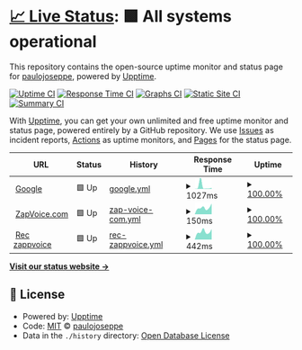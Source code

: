 # [📈 Live Status](https://paulojoseppe.github.io/uptimeValores): <!--live status--> **🟩 All systems operational**

This repository contains the open-source uptime monitor and status page for [paulojoseppe](https://paulojoseppe.github.io/uptimeValores), powered by [Upptime](https://github.com/upptime/upptime).

[![Uptime CI](https://github.com/paulojoseppe/uptimeValores/workflows/Uptime%20CI/badge.svg)](https://github.com/paulojoseppe/uptimeValores/actions?query=workflow%3A%22Uptime+CI%22)
[![Response Time CI](https://github.com/paulojoseppe/uptimeValores/workflows/Response%20Time%20CI/badge.svg)](https://github.com/paulojoseppe/uptimeValores/actions?query=workflow%3A%22Response+Time+CI%22)
[![Graphs CI](https://github.com/paulojoseppe/uptimeValores/workflows/Graphs%20CI/badge.svg)](https://github.com/paulojoseppe/uptimeValores/actions?query=workflow%3A%22Graphs+CI%22)
[![Static Site CI](https://github.com/paulojoseppe/uptimeValores/workflows/Static%20Site%20CI/badge.svg)](https://github.com/paulojoseppe/uptimeValores/actions?query=workflow%3A%22Static+Site+CI%22)
[![Summary CI](https://github.com/paulojoseppe/uptimeValores/workflows/Summary%20CI/badge.svg)](https://github.com/paulojoseppe/uptimeValores/actions?query=workflow%3A%22Summary+CI%22)

With [Upptime](https://upptime.js.org), you can get your own unlimited and free uptime monitor and status page, powered entirely by a GitHub repository. We use [Issues](https://github.com/paulojoseppe/uptimeValores/issues) as incident reports, [Actions](https://github.com/paulojoseppe/uptimeValores/actions) as uptime monitors, and [Pages](https://paulojoseppe.github.io/uptimeValores) for the status page.

<!--start: status pages-->
<!-- This summary is generated by Upptime (https://github.com/upptime/upptime) -->
<!-- Do not edit this manually, your changes will be overwritten -->
<!-- prettier-ignore -->
| URL | Status | History | Response Time | Uptime |
| --- | ------ | ------- | ------------- | ------ |
| <img alt="" src="https://icons.duckduckgo.com/ip3/www.google.com.br.ico" height="13"> [Google](https://www.google.com.br) | 🟩 Up | [google.yml](https://github.com/paulojoseppe/uptimeValores/commits/HEAD/history/google.yml) | <details><summary><img alt="Response time graph" src="./graphs/google/response-time-week.png" height="20"> 1027ms</summary><br><a href="https://paulojoseppe.github.io/uptimeValores/history/google"><img alt="Response time 245" src="https://img.shields.io/endpoint?url=https%3A%2F%2Fraw.githubusercontent.com%2Fpaulojoseppe%2FuptimeValores%2FHEAD%2Fapi%2Fgoogle%2Fresponse-time.json"></a><br><a href="https://paulojoseppe.github.io/uptimeValores/history/google"><img alt="24-hour response time 107" src="https://img.shields.io/endpoint?url=https%3A%2F%2Fraw.githubusercontent.com%2Fpaulojoseppe%2FuptimeValores%2FHEAD%2Fapi%2Fgoogle%2Fresponse-time-day.json"></a><br><a href="https://paulojoseppe.github.io/uptimeValores/history/google"><img alt="7-day response time 1027" src="https://img.shields.io/endpoint?url=https%3A%2F%2Fraw.githubusercontent.com%2Fpaulojoseppe%2FuptimeValores%2FHEAD%2Fapi%2Fgoogle%2Fresponse-time-week.json"></a><br><a href="https://paulojoseppe.github.io/uptimeValores/history/google"><img alt="30-day response time 372" src="https://img.shields.io/endpoint?url=https%3A%2F%2Fraw.githubusercontent.com%2Fpaulojoseppe%2FuptimeValores%2FHEAD%2Fapi%2Fgoogle%2Fresponse-time-month.json"></a><br><a href="https://paulojoseppe.github.io/uptimeValores/history/google"><img alt="1-year response time 245" src="https://img.shields.io/endpoint?url=https%3A%2F%2Fraw.githubusercontent.com%2Fpaulojoseppe%2FuptimeValores%2FHEAD%2Fapi%2Fgoogle%2Fresponse-time-year.json"></a></details> | <details><summary><a href="https://paulojoseppe.github.io/uptimeValores/history/google">100.00%</a></summary><a href="https://paulojoseppe.github.io/uptimeValores/history/google"><img alt="All-time uptime 100.00%" src="https://img.shields.io/endpoint?url=https%3A%2F%2Fraw.githubusercontent.com%2Fpaulojoseppe%2FuptimeValores%2FHEAD%2Fapi%2Fgoogle%2Fuptime.json"></a><br><a href="https://paulojoseppe.github.io/uptimeValores/history/google"><img alt="24-hour uptime 100.00%" src="https://img.shields.io/endpoint?url=https%3A%2F%2Fraw.githubusercontent.com%2Fpaulojoseppe%2FuptimeValores%2FHEAD%2Fapi%2Fgoogle%2Fuptime-day.json"></a><br><a href="https://paulojoseppe.github.io/uptimeValores/history/google"><img alt="7-day uptime 100.00%" src="https://img.shields.io/endpoint?url=https%3A%2F%2Fraw.githubusercontent.com%2Fpaulojoseppe%2FuptimeValores%2FHEAD%2Fapi%2Fgoogle%2Fuptime-week.json"></a><br><a href="https://paulojoseppe.github.io/uptimeValores/history/google"><img alt="30-day uptime 100.00%" src="https://img.shields.io/endpoint?url=https%3A%2F%2Fraw.githubusercontent.com%2Fpaulojoseppe%2FuptimeValores%2FHEAD%2Fapi%2Fgoogle%2Fuptime-month.json"></a><br><a href="https://paulojoseppe.github.io/uptimeValores/history/google"><img alt="1-year uptime 100.00%" src="https://img.shields.io/endpoint?url=https%3A%2F%2Fraw.githubusercontent.com%2Fpaulojoseppe%2FuptimeValores%2FHEAD%2Fapi%2Fgoogle%2Fuptime-year.json"></a></details>
| <img alt="" src="https://icons.duckduckgo.com/ip3/zapvoice.com.ico" height="13"> [ZapVoice.com](https://zapvoice.com) | 🟩 Up | [zap-voice-com.yml](https://github.com/paulojoseppe/uptimeValores/commits/HEAD/history/zap-voice-com.yml) | <details><summary><img alt="Response time graph" src="./graphs/zap-voice-com/response-time-week.png" height="20"> 150ms</summary><br><a href="https://paulojoseppe.github.io/uptimeValores/history/zap-voice-com"><img alt="Response time 166" src="https://img.shields.io/endpoint?url=https%3A%2F%2Fraw.githubusercontent.com%2Fpaulojoseppe%2FuptimeValores%2FHEAD%2Fapi%2Fzap-voice-com%2Fresponse-time.json"></a><br><a href="https://paulojoseppe.github.io/uptimeValores/history/zap-voice-com"><img alt="24-hour response time 178" src="https://img.shields.io/endpoint?url=https%3A%2F%2Fraw.githubusercontent.com%2Fpaulojoseppe%2FuptimeValores%2FHEAD%2Fapi%2Fzap-voice-com%2Fresponse-time-day.json"></a><br><a href="https://paulojoseppe.github.io/uptimeValores/history/zap-voice-com"><img alt="7-day response time 150" src="https://img.shields.io/endpoint?url=https%3A%2F%2Fraw.githubusercontent.com%2Fpaulojoseppe%2FuptimeValores%2FHEAD%2Fapi%2Fzap-voice-com%2Fresponse-time-week.json"></a><br><a href="https://paulojoseppe.github.io/uptimeValores/history/zap-voice-com"><img alt="30-day response time 166" src="https://img.shields.io/endpoint?url=https%3A%2F%2Fraw.githubusercontent.com%2Fpaulojoseppe%2FuptimeValores%2FHEAD%2Fapi%2Fzap-voice-com%2Fresponse-time-month.json"></a><br><a href="https://paulojoseppe.github.io/uptimeValores/history/zap-voice-com"><img alt="1-year response time 166" src="https://img.shields.io/endpoint?url=https%3A%2F%2Fraw.githubusercontent.com%2Fpaulojoseppe%2FuptimeValores%2FHEAD%2Fapi%2Fzap-voice-com%2Fresponse-time-year.json"></a></details> | <details><summary><a href="https://paulojoseppe.github.io/uptimeValores/history/zap-voice-com">100.00%</a></summary><a href="https://paulojoseppe.github.io/uptimeValores/history/zap-voice-com"><img alt="All-time uptime 100.00%" src="https://img.shields.io/endpoint?url=https%3A%2F%2Fraw.githubusercontent.com%2Fpaulojoseppe%2FuptimeValores%2FHEAD%2Fapi%2Fzap-voice-com%2Fuptime.json"></a><br><a href="https://paulojoseppe.github.io/uptimeValores/history/zap-voice-com"><img alt="24-hour uptime 100.00%" src="https://img.shields.io/endpoint?url=https%3A%2F%2Fraw.githubusercontent.com%2Fpaulojoseppe%2FuptimeValores%2FHEAD%2Fapi%2Fzap-voice-com%2Fuptime-day.json"></a><br><a href="https://paulojoseppe.github.io/uptimeValores/history/zap-voice-com"><img alt="7-day uptime 100.00%" src="https://img.shields.io/endpoint?url=https%3A%2F%2Fraw.githubusercontent.com%2Fpaulojoseppe%2FuptimeValores%2FHEAD%2Fapi%2Fzap-voice-com%2Fuptime-week.json"></a><br><a href="https://paulojoseppe.github.io/uptimeValores/history/zap-voice-com"><img alt="30-day uptime 100.00%" src="https://img.shields.io/endpoint?url=https%3A%2F%2Fraw.githubusercontent.com%2Fpaulojoseppe%2FuptimeValores%2FHEAD%2Fapi%2Fzap-voice-com%2Fuptime-month.json"></a><br><a href="https://paulojoseppe.github.io/uptimeValores/history/zap-voice-com"><img alt="1-year uptime 100.00%" src="https://img.shields.io/endpoint?url=https%3A%2F%2Fraw.githubusercontent.com%2Fpaulojoseppe%2FuptimeValores%2FHEAD%2Fapi%2Fzap-voice-com%2Fuptime-year.json"></a></details>
| <img alt="" src="https://icons.duckduckgo.com/ip3/rec.zappvoice.top.ico" height="13"> [Rec zappvoice](https://rec.zappvoice.top) | 🟩 Up | [rec-zappvoice.yml](https://github.com/paulojoseppe/uptimeValores/commits/HEAD/history/rec-zappvoice.yml) | <details><summary><img alt="Response time graph" src="./graphs/rec-zappvoice/response-time-week.png" height="20"> 442ms</summary><br><a href="https://paulojoseppe.github.io/uptimeValores/history/rec-zappvoice"><img alt="Response time 455" src="https://img.shields.io/endpoint?url=https%3A%2F%2Fraw.githubusercontent.com%2Fpaulojoseppe%2FuptimeValores%2FHEAD%2Fapi%2Frec-zappvoice%2Fresponse-time.json"></a><br><a href="https://paulojoseppe.github.io/uptimeValores/history/rec-zappvoice"><img alt="24-hour response time 612" src="https://img.shields.io/endpoint?url=https%3A%2F%2Fraw.githubusercontent.com%2Fpaulojoseppe%2FuptimeValores%2FHEAD%2Fapi%2Frec-zappvoice%2Fresponse-time-day.json"></a><br><a href="https://paulojoseppe.github.io/uptimeValores/history/rec-zappvoice"><img alt="7-day response time 442" src="https://img.shields.io/endpoint?url=https%3A%2F%2Fraw.githubusercontent.com%2Fpaulojoseppe%2FuptimeValores%2FHEAD%2Fapi%2Frec-zappvoice%2Fresponse-time-week.json"></a><br><a href="https://paulojoseppe.github.io/uptimeValores/history/rec-zappvoice"><img alt="30-day response time 424" src="https://img.shields.io/endpoint?url=https%3A%2F%2Fraw.githubusercontent.com%2Fpaulojoseppe%2FuptimeValores%2FHEAD%2Fapi%2Frec-zappvoice%2Fresponse-time-month.json"></a><br><a href="https://paulojoseppe.github.io/uptimeValores/history/rec-zappvoice"><img alt="1-year response time 455" src="https://img.shields.io/endpoint?url=https%3A%2F%2Fraw.githubusercontent.com%2Fpaulojoseppe%2FuptimeValores%2FHEAD%2Fapi%2Frec-zappvoice%2Fresponse-time-year.json"></a></details> | <details><summary><a href="https://paulojoseppe.github.io/uptimeValores/history/rec-zappvoice">100.00%</a></summary><a href="https://paulojoseppe.github.io/uptimeValores/history/rec-zappvoice"><img alt="All-time uptime 100.00%" src="https://img.shields.io/endpoint?url=https%3A%2F%2Fraw.githubusercontent.com%2Fpaulojoseppe%2FuptimeValores%2FHEAD%2Fapi%2Frec-zappvoice%2Fuptime.json"></a><br><a href="https://paulojoseppe.github.io/uptimeValores/history/rec-zappvoice"><img alt="24-hour uptime 100.00%" src="https://img.shields.io/endpoint?url=https%3A%2F%2Fraw.githubusercontent.com%2Fpaulojoseppe%2FuptimeValores%2FHEAD%2Fapi%2Frec-zappvoice%2Fuptime-day.json"></a><br><a href="https://paulojoseppe.github.io/uptimeValores/history/rec-zappvoice"><img alt="7-day uptime 100.00%" src="https://img.shields.io/endpoint?url=https%3A%2F%2Fraw.githubusercontent.com%2Fpaulojoseppe%2FuptimeValores%2FHEAD%2Fapi%2Frec-zappvoice%2Fuptime-week.json"></a><br><a href="https://paulojoseppe.github.io/uptimeValores/history/rec-zappvoice"><img alt="30-day uptime 100.00%" src="https://img.shields.io/endpoint?url=https%3A%2F%2Fraw.githubusercontent.com%2Fpaulojoseppe%2FuptimeValores%2FHEAD%2Fapi%2Frec-zappvoice%2Fuptime-month.json"></a><br><a href="https://paulojoseppe.github.io/uptimeValores/history/rec-zappvoice"><img alt="1-year uptime 100.00%" src="https://img.shields.io/endpoint?url=https%3A%2F%2Fraw.githubusercontent.com%2Fpaulojoseppe%2FuptimeValores%2FHEAD%2Fapi%2Frec-zappvoice%2Fuptime-year.json"></a></details>

<!--end: status pages-->

[**Visit our status website →**](https://paulojoseppe.github.io/uptimeValores)

## 📄 License

- Powered by: [Upptime](https://github.com/upptime/upptime)
- Code: [MIT](./LICENSE) © [paulojoseppe](https://paulojoseppe.github.io/uptimeValores)
- Data in the `./history` directory: [Open Database License](https://opendatacommons.org/licenses/odbl/1-0/)
